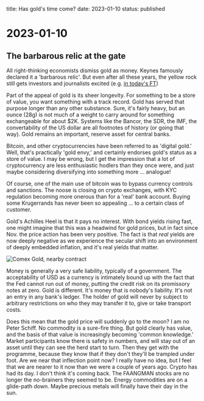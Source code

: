 title: Has gold's time come?
date: 2023-01-10
status: published

# 2023-01-10

## The barbarous relic at the gate

All right-thinking economists dismiss gold as money.
Keynes famously declared it a 'barbarous relic'.
But even after all these years, the yellow rock still gets
investors and journalists excited (e.g. [in today's FT](https://www.ft.com/content/c0903d85-f56d-4233-9650-c501ce2bab1a))

Part of the appeal of gold is its sheer longevity. For something to be a store of value,
you want something with a track record. Gold has served that purpose longer than 
any other substance. Sure, it's fairly heavy, but an ounce (28g) is not much of a weight
to carry around for something exchangeable for about $2K.
Systems like the Bancor, the SDR, the IMF, the convertability of the US dollar
are all footnotes of history (or going that way). Gold remains an important, 
reserve asset for central banks.

Bitcoin, and other cryptocurrencies have been referred to as 'digital gold.'
Well, that's practically 'gold envy,' and certainly endorses gold's status as a store of value.
I may be wrong, but I get the impression that a lot of cryptocurrency are less 
enthusiastic hodlers than they once were, and just maybe considering diversifying into
something more ... analogue!

Of course, one of the main use of bitcoin was to bypass currency controls and sanctions.
The noose is closing on crypto exchanges, with KYC regulation becoming more onerous than for a 'real' bank account. Buying some Krugerrands has never been so appealing ... to a certain class of customer.

Gold's Achilles Heel is that it pays no interest. With bond yields rising fast, one might imagine that this was a headwind for gold prices, but in fact since Nov. the price action has been very positive.
The fact is that _real_ yields are now deeply negative as we experience the secular shift into an environment of deeply embedded inflation, and it's real yields that matter.

![Comex Gold, nearby contract](https://www.tradingview.com/x/LCBQoXSM/)

Money is generally a very safe liability, typically of a government.
The acceptability of USD as a currency is intimately bound up with the fact that the 
Fed cannot run out of money, putting the credit risk on its promissory notes at zero.
Gold is different. It's money that is nobody's liability.
It's not an entry in any bank's ledger. 
The holder of gold will never by subject to arbitrary restrictions on who they may transfer it to, give or take transport costs.

Does this mean that the gold price will suddenly go to the moon?
I am no Peter Schiff.  No commodity is a sure-fire thing.
But gold clearly has value, and the basis of that value is increasingly becoming 'common knowledge.' Market participants know there is safety in numbers, and will stay out of an asset until they can see the herd start to turn.
Then they get with the programme, because they know that if they don't they'll be trampled under foot.
Are we near that inflection point now? I really have no idea, but I feel that we are nearer to it now than we were a couple of years ago. Crypto has had its day. I don't think it's coming back. 
The FAANGMAN stocks are no longer the no-brainers they seemed to be.
Energy commodities are on a glide-path down.
Maybe precious metals will finally have their day in the sun.


